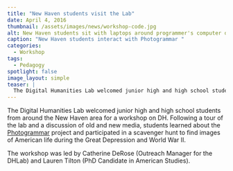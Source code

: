 ```yaml
---
title: "New Haven students visit the Lab"
date: April 4, 2016
thumbnail: /assets/images/news/workshop-code.jpg
alt: New Haven students sit with laptops around programmer's computer during demonstration of Photogrammar software.
caption: "New Haven students interact with Photogrammar "
categories: 
  - Workshop
tags:
  - Pedagogy
spotlight: false 
image_layout: simple
teaser: |
  The Digital Humanities Lab welcomed junior high and high school students from around the New Haven area for a workshop on DH. Following a tour of the lab and a discussion of old and new media,...
---
```


The Digital Humanities Lab welcomed junior high and high school students from around the New Haven area for a workshop on DH. Following a tour of the lab and a discussion of old and new media, students learned about the [Photogrammar](http://photogrammar.yale.edu/) project and participated in a scavenger hunt to find images of American life during the Great Depression and World War II.
  
The workshop was led by Catherine DeRose (Outreach Manager for the DHLab) and Lauren Tilton (PhD Candidate in American Studies).